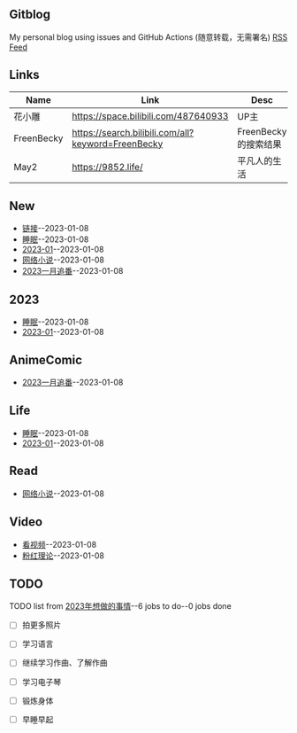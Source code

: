 ## Gitblog
My personal blog using issues and GitHub Actions (随意转载，无需署名)
[RSS Feed](https://raw.githubusercontent.com/noteMay/noteMay.github.io/master/feed.xml)
## Links
| Name | Link | Desc | 
 | ---- | ---- | ---- |
| 花小雕 | https://space.bilibili.com/487640933 | UP主 |
| FreenBecky | https://search.bilibili.com/all?keyword=FreenBecky | FreenBecky的搜索结果 |
| May2 | https://9852.life/ | 平凡人的生活 |
## New
- [链接](https://github.com/noteMay/noteMay.github.io/issues/8)--2023-01-08
- [睡眠](https://github.com/noteMay/noteMay.github.io/issues/7)--2023-01-08
- [2023-01](https://github.com/noteMay/noteMay.github.io/issues/6)--2023-01-08
- [网络小说](https://github.com/noteMay/noteMay.github.io/issues/5)--2023-01-08
- [2023一月追番](https://github.com/noteMay/noteMay.github.io/issues/4)--2023-01-08
## 2023
- [睡眠](https://github.com/noteMay/noteMay.github.io/issues/7)--2023-01-08
- [2023-01](https://github.com/noteMay/noteMay.github.io/issues/6)--2023-01-08
## AnimeComic
- [2023一月追番](https://github.com/noteMay/noteMay.github.io/issues/4)--2023-01-08
## Life
- [睡眠](https://github.com/noteMay/noteMay.github.io/issues/7)--2023-01-08
- [2023-01](https://github.com/noteMay/noteMay.github.io/issues/6)--2023-01-08
## Read
- [网络小说](https://github.com/noteMay/noteMay.github.io/issues/5)--2023-01-08
## Video
- [看视频](https://github.com/noteMay/noteMay.github.io/issues/3)--2023-01-08
- [粉红理论](https://github.com/noteMay/noteMay.github.io/issues/1)--2023-01-08
## TODO
TODO list from [2023年想做的事情](https://github.com/noteMay/noteMay.github.io/issues/2)--6 jobs to do--0 jobs done
- [ ] 拍更多照片
- [ ] 学习语言
- [ ] 继续学习作曲、了解作曲
- [ ] 学习电子琴
- [ ] 锻炼身体
- [ ] 早睡早起

